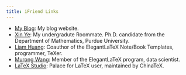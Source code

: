 ```yaml
---
title: iFriend Links
---
```


+ [My Blog](http://ddswhu.com/): My blog website.
+ [Xin Ye](https://myxy.org/): My undergradute Roommate. Ph.D. candidate from the Department of Mathematics, Purdue University.
+ [Liam Huang](https://liam0205.me/): Coauthor of the ElegantLaTeX Note/Book Templates, programmer, TeXer.
+ [Murong Wang](http://wangmurong.org.cn/): Member of the ElegantLaTeX program, data scientist.
+ [LaTeX Studio](http://www.latexstudio.net/): Palace for LaTeX user, maintained by ChinaTeX.

